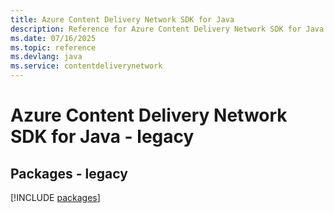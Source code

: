 ```yaml
---
title: Azure Content Delivery Network SDK for Java
description: Reference for Azure Content Delivery Network SDK for Java
ms.date: 07/16/2025
ms.topic: reference
ms.devlang: java
ms.service: contentdeliverynetwork
---
```

# Azure Content Delivery Network SDK for Java - legacy
## Packages - legacy
[!INCLUDE [packages](content-delivery-network-index.md)]